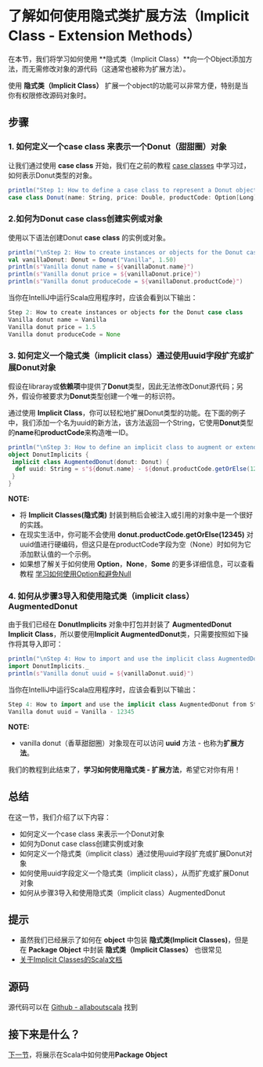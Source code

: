 # 了解如何使用隐式类扩展方法（Implicit Class - Extension Methods）

在本节，我们将学习如何使用 **隐式类（Implicit Class）**向一个Object添加方法，而无需修改对象的源代码（这通常也被称为扩展方法）。

使用 **隐式类（Implicit Class）** 扩展一个object的功能可以非常方便，特别是当你有权限修改源码对象时。

## 步骤

### 1. 如何定义一个case class 来表示一个Donut（甜甜圈）对象

让我们通过使用 **case class** 开始，我们在之前的教程 [case classes](tutorial/4_7.md) 中学习过，如何表示Donut类型的对象。

```scala
println("Step 1: How to define a case class to represent a Donut object")
case class Donut(name: String, price: Double, productCode: Option[Long] = None)

```

### 2.如何为Donut case class创建实例或对象

使用以下语法创建Donut **case** **class** 的实例或对象。

```scala
println("\nStep 2: How to create instances or objects for the Donut case class")
val vanillaDonut: Donut = Donut("Vanilla", 1.50)
println(s"Vanilla donut name = ${vanillaDonut.name}")
println(s"Vanilla donut price = ${vanillaDonut.price}")
println(s"Vanilla donut produceCode = ${vanillaDonut.productCode}")
```

当你在IntelliJ中运行Scala应用程序时，应该会看到以下输出：

```scala
Step 2: How to create instances or objects for the Donut case class
Vanilla donut name = Vanilla
Vanilla donut price = 1.5
Vanilla donut produceCode = None

```

### 3. 如何定义一个隐式类（implicit class）通过使用uuid字段扩充或扩展Donut对象

假设在libraray或**依赖项**中提供了**Donut**类型，因此无法修改Donut源代码；另外，假设你被要求为**Donut**类型创建一个唯一的标识符。

通过使用 **Implicit Class**，你可以轻松地扩展Donut类型的功能。在下面的例子中，我们添加一个名为uuid的新方法，该方法返回一个String，它使用**Donut**类型的**name**和**productCode**来构造唯一ID。

```scala
println("\nStep 3: How to define an implicit class to augment or extend the Donut object with a uuid field")
object DonutImplicits {
 implicit class AugmentedDonut(donut: Donut) {
  def uuid: String = s"${donut.name} - ${donut.productCode.getOrElse(12345)}"
 }
}
```

**NOTE:**

- 将 **Implicit Classes(隐式类)** 封装到稍后会被注入或引用的对象中是一个很好的实践。
- 在现实生活中，你可能不会使用 **donut.productCode.getOrElse(12345)** 对uuid值进行硬编码，但这只是在productCode字段为空（None）时如何为它添加默认值的一个示例。
- 如果想了解关于如何使用 **Option**，**None**，**Some** 的更多详细信息，可以查看教程 [学习如何使用Option和避免Null](1_12.md)

### 4. 如何从步骤3导入和使用隐式类（implicit class）AugmentedDonut

由于我们已经在 **DonutImplicits** 对象中打包并封装了 **AugmentedDonut** **Implicit** **Class**，所以要使用**Implicit AugmentedDonut**类，只需要按照如下操作将其导入即可：

```scala
println("\nStep 4: How to import and use the implicit class AugmentedDonut from Step 3")
import DonutImplicits._
println(s"Vanilla donut uuid = ${vanillaDonut.uuid}")


```

当你在IntelliJ中运行Scala应用程序时，应该会看到以下输出：

```scala
Step 4: How to import and use the implicit class AugmentedDonut from Step 3
Vanilla donut uuid = Vanilla - 12345


```

**NOTE:**

- vanilla donut（香草甜甜圈）对象现在可以访问 **uuid** 方法 - 也称为**扩展方法**。

我们的教程到此结束了，**学习如何使用隐式类 - 扩展方法**，希望它对你有用！

## 总结

在这一节，我们介绍了以下内容：

- 如何定义一个case class 来表示一个Donut对象
- 如何为Donut case class创建实例或对象
- 如何定义一个隐式类（implicit class）通过使用uuid字段扩充或扩展Donut对象
- 如何使用uuid字段定义一个隐式类（implicit class），从而扩充或扩展Donut对象
- 如何从步骤3导入和使用隐式类（implicit class）AugmentedDonut

## 提示

- 虽然我们已经展示了如何在 **object** 中包装 **隐式类(Implicit Classes)**，但是在 **Package Object** 中封装 **隐式类（Implicit Classes）** 也很常见
- [关于Implicit Classes的Scala文档](http://docs.scala-lang.org/overviews/core/implicit-classes.html)

## 源码

源代码可以在 [Github - allaboutscala](https://github.com/nadimbahadoor/allaboutscala) 找到


## 接下来是什么？

[下一节](4_10.md)，将展示在Scala中如何使用**Package Object**